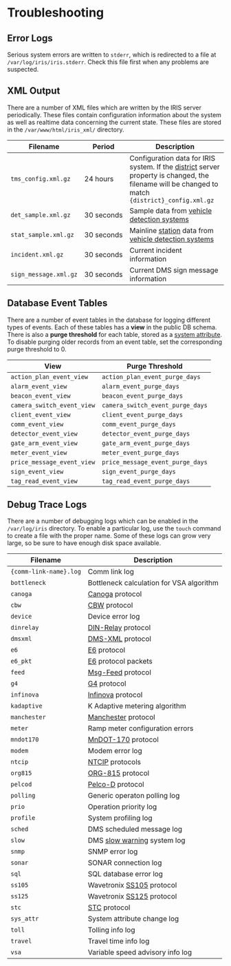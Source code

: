 # Troubleshooting

## Error Logs

Serious system errors are written to `stderr`, which is redirected to a file
at `/var/log/iris/iris.stderr`.  Check this file first when any problems are
suspected.

## XML Output

There are a number of XML files which are written by the IRIS server
periodically.  These files contain configuration information about the system as
well as realtime data concerning the current state.  These files are stored in
the `/var/www/html/iris_xml/` directory.

Filename              | Period     | Description
----------------------|------------|---------------
`tms_config.xml.gz`   | 24 hours   | Configuration data for IRIS system.  If the [district] server property is changed, the filename will be changed to match `{district}_config.xml.gz`
`det_sample.xml.gz`   | 30 seconds | Sample data from [vehicle detection systems]
`stat_sample.xml.gz`  | 30 seconds | Mainline [station] data from [vehicle detection systems]
`incident.xml.gz`     | 30 seconds | Current incident information
`sign_message.xml.gz` | 30 seconds | Current DMS sign message information

## Database Event Tables

There are a number of event tables in the database for logging different types
of events.  Each of these tables has a **view** in the public DB schema.  There
is also a **purge threshold** for each table, stored as a [system attribute].
To disable purging older records from an event table, set the corresponding
purge threshold to 0.

View                       | Purge Threshold
---------------------------|----------------------
`action_plan_event_view`   | `action_plan_event_purge_days`
`alarm_event_view`         | `alarm_event_purge_days`
`beacon_event_view`        | `beacon_event_purge_days`
`camera_switch_event_view` | `camera_switch_event_purge_days`
`client_event_view`        | `client_event_purge_days`
`comm_event_view`          | `comm_event_purge_days`
`detector_event_view`      | `detector_event_purge_days`
`gate_arm_event_view`      | `gate_arm_event_purge_days`
`meter_event_view`         | `meter_event_purge_days`
`price_message_event_view` | `price_message_event_purge_days`
`sign_event_view`          | `sign_event_purge_days`
`tag_read_event_view`      | `tag_read_event_purge_days`

## Debug Trace Logs

There are a number of debugging logs which can be enabled in the `/var/log/iris`
directory.  To enable a particular log, use the `touch` command to create a file
with the proper name.  Some of these logs can grow very large, so be sure to
have enough disk space available.

Filename               | Description
-----------------------|-----------------
`{comm-link-name}.log` | Comm link log
`bottleneck`           | Bottleneck calculation for VSA algorithm
`canoga`               | [Canoga] protocol
`cbw`                  | [CBW] protocol
`device`               | Device error log
`dinrelay`             | [DIN-Relay] protocol
`dmsxml`               | [DMS-XML] protocol
`e6`                   | [E6] protocol
`e6_pkt`               | [E6] protocol packets
`feed`                 | [Msg-Feed] protocol
`g4`                   | [G4] protocol
`infinova`             | [Infinova] protocol
`kadaptive`            | K Adaptive metering algorithm
`manchester`           | [Manchester] protocol
`meter`                | Ramp meter configuration errors
`mndot170`             | [MnDOT-170] protocol
`modem`                | Modem error log
`ntcip`                | [NTCIP] protocols
`org815`               | [ORG-815] protocol
`pelcod`               | [Pelco-D] protocol
`polling`              | Generic operaton polling log
`prio`                 | Operation priority log
`profile`              | System profiling log
`sched`                | DMS scheduled message log
`slow`                 | DMS [slow warning] system log
`snmp`                 | SNMP error log
`sonar`                | SONAR connection log
`sql`                  | SQL database error log
`ss105`                | Wavetronix [SS105] protocol
`ss125`                | Wavetronix [SS125] protocol
`stc`                  | [STC] protocol
`sys_attr`             | System attribute change log
`toll`                 | Tolling info log
`travel`               | Travel time info log
`vsa`                  | Variable speed advisory info log


[Canoga]: comm_links.html#canoga
[CBW]: comm_links.html#cbw
[DIN-Relay]: comm_links.html#din-relay
[district]: admin_guide.html#district
[DMS-XML]: comm_links.html#dms-xml
[E6]: comm_links.html#e6
[G4]: comm_links.html#g4
[Infinova]: comm_links.html#infinova
[Manchester]: comm_links.html#manchester
[MnDOT-170]: comm_links.html#mndot-170
[Msg-Feed]: comm_links.html#msg-feed
[NTCIP]: comm_links.html#ntcip
[ORG-815]: comm_links.html#org815
[Pelco-D]: comm_links.html#pelco-d
[slow warning]: slow_warning.html
[station]: road_topology.html#r_node-types
[SS105]: comm_links.html#smartsensor
[SS125]: comm_links.html#smartsensor
[STC]: comm_links.html#stc
[system attribute]: admin_guide.html#sys_attr
[vehicle detection systems]: vehicle_detection.html
